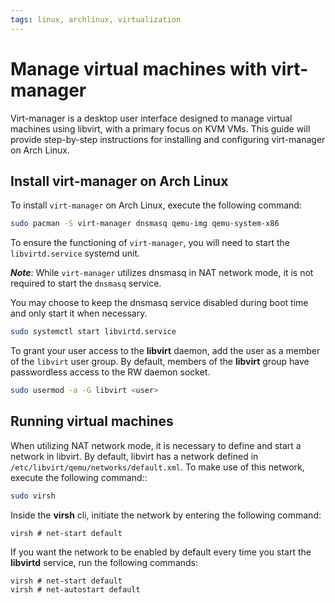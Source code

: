 ```yaml
---
tags: linux, archlinux, virtualization
---
```


# Manage virtual machines with virt-manager

Virt-manager is a desktop user interface designed to manage virtual machines using libvirt, with a primary focus on KVM VMs. This guide will provide step-by-step instructions for installing and configuring virt-manager on Arch Linux.

## Install virt-manager on Arch Linux

To install `virt-manager` on Arch Linux, execute the following command:

```bash
sudo pacman -S virt-manager dnsmasq qemu-img qemu-system-x86
```

To ensure the functioning of `virt-manager`, you will need to start the `libvirtd.service` systemd unit.

**_Note_**: While `virt-manager` utilizes dnsmasq in NAT network mode, it is not required to start the `dnsmasq` service.

You may choose to keep the dnsmasq service disabled during boot time and only start it when necessary.

```bash
sudo systemctl start libvirtd.service
```

To grant your user access to the **libvirt** daemon, add the user as a member of the `libvirt` user group. By default, members of the **libvirt** group have passwordless access to the RW daemon socket.

```bash
sudo usermod -a -G libvirt <user>
```

## Running virtual machines

When utilizing NAT network mode, it is necessary to define and start a network in libvirt. By default, libvirt has a network defined in `/etc/libvirt/qemu/networks/default.xml`. To make use of this network, execute the following command::

```bash
sudo virsh
```

Inside the **virsh** cli, initiate the network by entering the following command:

```
virsh # net-start default
```

If you want the network to be enabled by default every time you start the **libvirtd** service,
run the following commands:

```
virsh # net-start default
virsh # net-autostart default
```